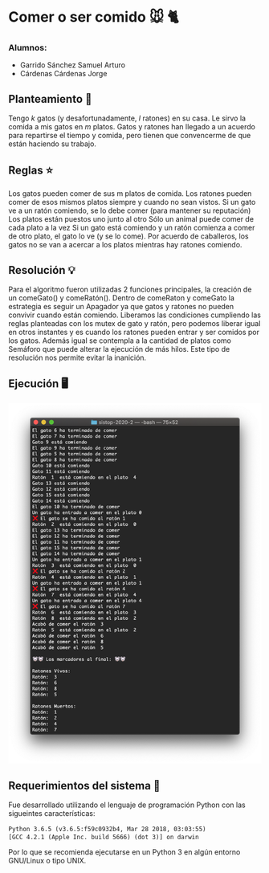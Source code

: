 # Comer o ser comido 🐭 🐈
### Alumnos: 
- Garrido Sánchez Samuel Arturo
- Cárdenas Cárdenas Jorge


## Planteamiento 🍎

Tengo *k* gatos (y desafortunadamente, *l* ratones) en su casa. Le sirvo la comida a mis gatos en *m* platos.
Gatos y ratones han llegado a un acuerdo para repartirse el tiempo y comida, pero tienen que convencerme de que están haciendo su trabajo.

## Reglas ⭐️

Los gatos pueden comer de sus m platos de comida.
Los ratones pueden comer de esos mismos platos siempre y
cuando no sean vistos.
Si un gato ve a un ratón comiendo, se lo debe comer (para mantener su reputación)
Los platos están puestos uno junto al otro
Sólo un animal puede comer de cada plato a la vez
Si un gato está comiendo y un ratón comienza a comer de otro plato, el gato lo ve (y se lo come).
Por acuerdo de caballeros, los gatos no se van a acercar a los platos mientras hay ratones comiendo.

## Resolución 💡
Para el algoritmo fueron utilizadas 2 funciones principales, la creación de un comeGato() y comeRatón(). Dentro de comeRaton y comeGato la estrategia es seguir un Apagador ya que gatos y ratones no pueden convivir cuando están comiendo. Liberamos las condiciones cumpliendo las reglas planteadas con los mutex de gato y ratón, pero podemos liberar igual en otros instantes y es cuando los ratones pueden entrar y ser comidos por los gatos. Además igual se contempla a la cantidad de platos como Semáforo que puede alterar la ejecución de más hilos. Este tipo de resolución nos permite evitar la inanición. 

## Ejecución 🖥
![](23.png)

## Requerimientos del sistema 🧩
Fue desarrollado utilizando el lenguaje de programación Python con las sigueintes características:

```
Python 3.6.5 (v3.6.5:f59c0932b4, Mar 28 2018, 03:03:55) 
[GCC 4.2.1 (Apple Inc. build 5666) (dot 3)] on darwin
```

Por lo que se recomienda ejecutarse en un Python 3 en algún entorno GNU/Linux o tipo UNIX.
